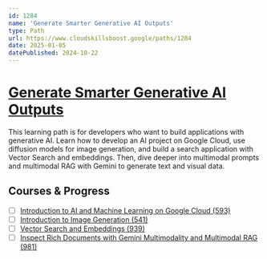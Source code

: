 ```yaml
---
id: 1284
name: 'Generate Smarter Generative AI Outputs'
type: Path
url: https://www.cloudskillsboost.google/paths/1284
date: 2025-01-05
datePublished: 2024-10-22
---
```


# [Generate Smarter Generative AI Outputs](https://www.cloudskillsboost.google/paths/1284)

This learning path is for developers who want to build applications with generative AI. Learn how to develop an AI project on Google Cloud, use diffusion models for image generation, and build a search application with Vector Search and embeddings. Then, dive deeper into multimodal prompts and multimodal RAG with Gemini to generate text and visual data.

## Courses & Progress

- [ ] [Introduction to AI and Machine Learning on Google Cloud (593)](../courses/Introduction-to-AI-and-Machine-Learning-on-Google-Cloud.md)
- [ ] [Introduction to Image Generation (541)](../courses/Introduction-to-Image-Generation.md)
- [ ] [Vector Search and Embeddings (939)](../courses/Vector-Search-and-Embeddings.md)
- [ ] [Inspect Rich Documents with Gemini Multimodality and Multimodal RAG (981)](../courses/Inspect-Rich-Documents-with-Gemini-Multimodality-and-Multimodal-RAG.md)
